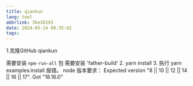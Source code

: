 ```yaml
---
title: qiankun
lang: tool
abbrlink: 3be36193
date: 2024-05-14 08:35:42
tags:
---
```


1.克隆GitHub qiankun 

需要安装 `npm-run-all` 包
需要安装 'father-build' 
2. yarn install 
3. 执行 yarn examples:install 报错。 
 node 版本要求： Expected version "8 || 10 || 12 || 14 || 16 || 17". Got "18.16.0" 